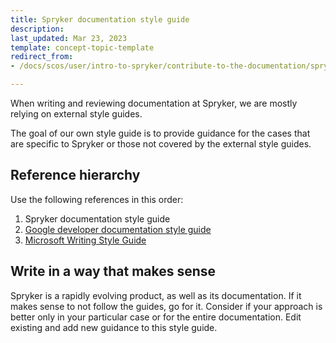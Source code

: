 ```yaml
---
title: Spryker documentation style guide
description:
last_updated: Mar 23, 2023
template: concept-topic-template
redirect_from:
- /docs/scos/user/intro-to-spryker/contribute-to-the-documentation/spryker-documentation-style-guide/spryker-documentation-style-guide.html

---
```


When writing and reviewing documentation at Spryker, we are mostly relying on external style guides.

The goal of our own style guide is to provide guidance for the cases that are specific to Spryker or those not covered by the external style guides.

## Reference hierarchy

Use the following references in this order:

1. Spryker documentation style guide
2. [Google developer documentation style guide](https://developers.google.com/style)
3. [Microsoft Writing Style Guide](https://learn.microsoft.com/en-us/style-guide/welcome/)

## Write in a way that makes sense

Spryker is a rapidly evolving product, as well as its documentation. If it makes sense to not follow the guides, go for it. Consider if your approach is better only in your particular case or for the entire documentation. Edit existing and add new guidance to this style guide.
